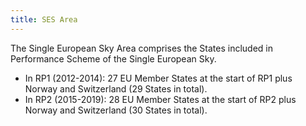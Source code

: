 ```yaml
---
title: SES Area
---
```


The Single European Sky Area comprises the States included in Performance Scheme of the Single European Sky.

* In RP1 (2012-2014): 27 EU Member States at the start of RP1 plus Norway and Switzerland (29 States in total).
* In RP2 (2015-2019): 28 EU Member States at the start of RP2 plus Norway and Switzerland (30 States in total).
